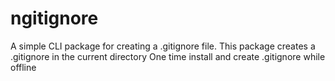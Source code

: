 # ngitignore
A simple CLI package for creating a .gitignore file. This package creates a .gitignore in the current directory One time install and create .gitignore while offline

